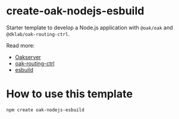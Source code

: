 # create-oak-nodejs-esbuild

Starter template to develop a Node.js application with `@oak/oak` and `@dklab/oak-routing-ctrl`.

Read more:
- [Oakserver](https://oakserver.org/)
- [oak-routing-ctrl](https://jsr.io/@dklab/oak-routing-ctrl)
- [esbuild](https://esbuild.github.io/)

# How to use this template

```bash
npm create oak-nodejs-esbuild
```
